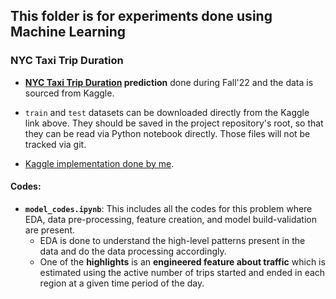## This folder is for experiments done using Machine Learning

### NYC Taxi Trip Duration

* **[NYC Taxi Trip Duration][kaggle] prediction** done during Fall'22 and the data is sourced from Kaggle.  

* `train` and `test` datasets can be downloaded directly from the Kaggle link above. They should be saved in the project repository's root, so that they can be read via Python notebook directly. Those files will not be tracked via git.  

* [Kaggle implementation done by me](https://www.kaggle.com/code/vivekatal/nyc-taxi-trip-duration).


#### Codes:
- **`model_codes.ipynb`**: This includes all the codes for this problem where EDA, data pre-processing, feature creation, and model build-validation are present.  
    - EDA is done to understand the high-level patterns present in the data and do the data processing accordingly.
    - One of the **highlights** is an **engineered feature about traffic** which is estimated using the active number of trips started and ended in each region at a given time period of the day.


[kaggle]: https://www.kaggle.com/competitions/nyc-taxi-trip-duration/overview
